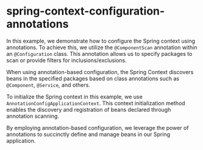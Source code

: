 # spring-context-configuration-annotations

In this example, we demonstrate how to configure the Spring context using annotations. To achieve this, we utilize
the `@ComponentScan` annotation within an `@Configuration` class. This annotation allows us to specify packages to scan
or provide filters for inclusions/exclusions.

When using annotation-based configuration, the Spring Context discovers beans in the specified packages based on class
annotations such as `@Component`, `@Service`, and others.

To initialize the Spring context in this example, we use `AnnotationConfigApplicationContext`. This context
initialization method enables the discovery and registration of beans declared through annotation scanning.

By employing annotation-based configuration, we leverage the power of annotations to succinctly define and manage beans
in our Spring application.
